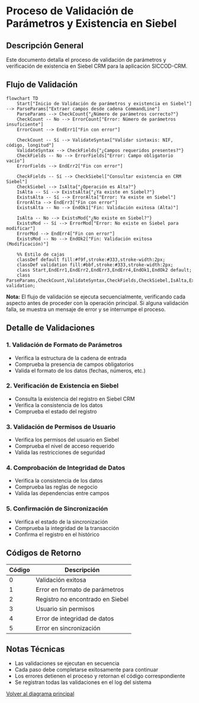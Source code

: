 # Proceso de Validación de Parámetros y Existencia en Siebel

## Descripción General

Este documento detalla el proceso de validación de parámetros y verificación de existencia en Siebel CRM para la aplicación SICCOD-CRM.

## Flujo de Validación

```mermaid
flowchart TD
    Start["Inicio de Validación de parámetros y existencia en Siebel"] --> ParseParams["Extraer campos desde cadena CommandLine"]
    ParseParams --> CheckCount{"¿Número de parámetros correcto?"}
    CheckCount -- No --> ErrorCount["Error: Número de parámetros insuficiente"]
    ErrorCount --> EndErr1["Fin con error"]

    CheckCount -- Sí --> ValidateSyntax["Validar sintaxis: NIF, código, longitud"]
    ValidateSyntax --> CheckFields{"¿Campos requeridos presentes?"}
    CheckFields -- No --> ErrorFields["Error: Campo obligatorio vacío"]
    ErrorFields --> EndErr2["Fin con error"]

    CheckFields -- Sí --> CheckSiebel["Consultar existencia en CRM Siebel"]
    CheckSiebel --> IsAlta{"¿Operación es Alta?"}
    IsAlta -- Sí --> ExistsAlta{"¿Ya existe en Siebel?"}
    ExistsAlta -- Sí --> ErrorAlta["Error: Ya existe en Siebel"]
    ErrorAlta --> EndErr3["Fin con error"]
    ExistsAlta -- No --> EndOk1["Fin: Validación exitosa (Alta)"]

    IsAlta -- No --> ExistsMod{"¿No existe en Siebel?"}
    ExistsMod -- Sí --> ErrorMod["Error: No existe en Siebel para modificar"]
    ErrorMod --> EndErr4["Fin con error"]
    ExistsMod -- No --> EndOk2["Fin: Validación exitosa (Modificación)"]

    %% Estilo de cajas
    classDef default fill:#f9f,stroke:#333,stroke-width:2px;
    classDef validation fill:#bbf,stroke:#333,stroke-width:2px;
    class Start,EndErr1,EndErr2,EndErr3,EndErr4,EndOk1,EndOk2 default;
    class ParseParams,CheckCount,ValidateSyntax,CheckFields,CheckSiebel,IsAlta,ExistsAlta,ExistsMod validation;
```

**Nota:** El flujo de validación se ejecuta secuencialmente, verificando cada aspecto antes de proceder con la operación principal. Si alguna validación falla, se muestra un mensaje de error y se interrumpe el proceso.

## Detalle de Validaciones

### 1. Validación de Formato de Parámetros
- Verifica la estructura de la cadena de entrada
- Comprueba la presencia de campos obligatorios
- Valida el formato de los datos (fechas, números, etc.)

### 2. Verificación de Existencia en Siebel
- Consulta la existencia del registro en Siebel CRM
- Verifica la consistencia de los datos
- Comprueba el estado del registro

### 3. Validación de Permisos de Usuario
- Verifica los permisos del usuario en Siebel
- Comprueba el nivel de acceso requerido
- Valida las restricciones de seguridad

### 4. Comprobación de Integridad de Datos
- Verifica la consistencia de los datos
- Comprueba las reglas de negocio
- Valida las dependencias entre campos

### 5. Confirmación de Sincronización
- Verifica el estado de la sincronización
- Comprueba la integridad de la transacción
- Confirma el registro en el histórico

## Códigos de Retorno

| Código | Descripción |
|--------|-------------|
| 0 | Validación exitosa |
| 1 | Error en formato de parámetros |
| 2 | Registro no encontrado en Siebel |
| 3 | Usuario sin permisos |
| 4 | Error de integridad de datos |
| 5 | Error en sincronización |

## Notas Técnicas

- Las validaciones se ejecutan en secuencia
- Cada paso debe completarse exitosamente para continuar
- Los errores detienen el proceso y retornan el código correspondiente
- Se registran todas las validaciones en el log del sistema

[Volver al diagrama principal](./readmeOpenAI002.md)
